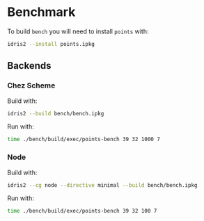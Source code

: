 # Benchmark

To build `bench` you will need to install `points` with:

```sh
idris2 --install points.ipkg
```

## Backends

### Chez Scheme

Build with:

```sh
idris2 --build bench/bench.ipkg
```

Run with:

```sh
time ./bench/build/exec/points-bench 39 32 1000 7
```

### Node

Build with:

```sh
idris2 --cg node --directive minimal --build bench/bench.ipkg
```

Run with:

```sh
time ./bench/build/exec/points-bench 39 32 100 7
```
